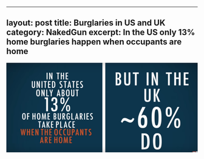 
---
layout: post
title: Burglaries in US and UK
category: NakedGun
excerpt: In the US only 13% home burglaries happen when occupants are home
---
<img src="images/GunControl/burglaries.png" />
